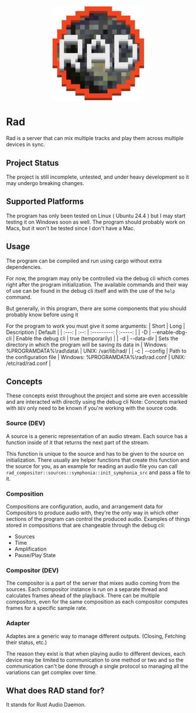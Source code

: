 
<p align=center>
  <img src="design/icon.png" width="250"/>
</p>

# Rad
Rad is a server that can mix multiple tracks and play them across multiple devices in sync.

## Project Status
The project is still incomplete, untested, and under heavy development so it may undergo breaking changes.

## Supported Platforms
The program has only been tested on Linux ( Ubuntu 24.4 ) but I may start testing it on Windows soon as well.
The program should probably work on Macs, but it won't be tested since I don't have a Mac.

## Usage
The program can be compiled and run using cargo without extra dependencies.

For now, the program may only be controlled via the debug cli which comes right after the program initialization.
The available commands and their way of use can be found in the debug cli itself and with the use of the `help` command.

But generally, in this program, there are some components that you should probably know before using it

For the program to work you must give it some arguments:
| Short | Long | Description | Default |
| :---: | :--: | :---------: | :-----: |
| -D | --enable-dbg-cli | Enable the debug cli | true (temporarily) |
| -d | --data-dir | Sets the directory in which the program will be saving its data in | Windows: %PROGRAMDATA%\rad\data\ \| UNIX: /var/lib/rad/ |
| -c | --config | Path to the configuration file | Windows: %PROGRAMDATA%\rad\rad.conf \| UNIX: /etc/rad/rad.conf |

## Concepts
These concepts exist throughout the project and some are even accessible and are interacted with directly using the debug cli
Note: Concepts marked with `DEV` only need to be known if you're working with the source code.

### Source (DEV)
A source is a generic representation of an audio stream.
Each source has a function inside of it that returns the next part of the stream.

This function is unique to the source and has to be given to the source on initialization.
There usually are helper functions that create this function and the source for you, as an example for reading an audio file you can call `rad_compositor::sources::symphonia::init_symphonia_src` and pass a file to it.

### Composition
Compositions are configuration, audio, and arrangement data for Compositors to produce audio with, they're the only way in which other sections of the program can control the produced audio.
Examples of things stored in compositions that are changeable through the debug cli:
- Sources
- Time
- Amplification
- Pause/Play State

### Compositor (DEV)
The compositor is a part of the server that mixes audio coming from the sources.
Each compositor instance is run on a separate thread and calculates frames ahead of the playback. 
There can be multiple compositors, even for the same composition as each compositor computes frames for a specific sample rate.

### Adapter
Adaptes are a generic way to manage different outputs. (Closing, Fetching their status, etc.)

The reason they exist is that when playing audio to different devices, each device may be limited to communication to one method or two and so the communication can't be done through a single protocol so managing all the variations can get complex over time.

## What does RAD stand for?
It stands for Rust Audio Daemon.
